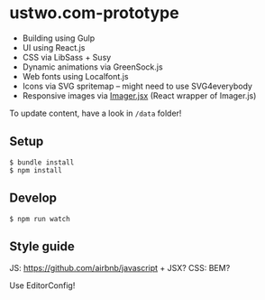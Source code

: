 # ustwo.com-prototype

  * Building using Gulp
  * UI using React.js
  * CSS via LibSass + Susy
  * Dynamic animations via GreenSock.js
  * Web fonts using Localfont.js
  * Icons via SVG spritemap – might need to use SVG4everybody
  * Responsive images via [Imager.jsx](https://github.com/oncletom/Imager.jsx) (React wrapper of Imager.js)

To update content, have a look in `/data` folder!

## Setup

    $ bundle install
    $ npm install

## Develop

    $ npm run watch

## Style guide

JS: https://github.com/airbnb/javascript + JSX?
CSS: BEM?

Use EditorConfig!
